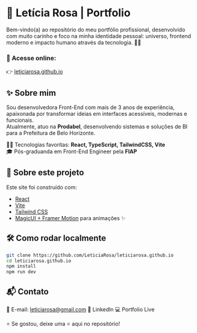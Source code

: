 # 🌌 Letícia Rosa | Portfolio

Bem-vindo(a) ao repositório do meu portfólio profissional, desenvolvido com muito carinho e foco na minha identidade pessoal: universo, frontend moderno e impacto humano através da tecnologia. 🚀💜

### 📍 Acesse online:
👉 [leticiarosa.github.io](https://leticiarosa.github.io/)

## ✨ Sobre mim

Sou desenvolvedora Front-End com mais de 3 anos de experiência, apaixonada por transformar ideias em interfaces acessíveis, modernas e funcionais.  
Atualmente, atuo na **Prodabel**, desenvolvendo sistemas e soluções de BI para a Prefeitura de Belo Horizonte.

👩‍💻 Tecnologias favoritas: **React, TypeScript, TailwindCSS, Vite**  
🎓 Pós-graduanda em Front-End Engineer pela **FIAP**

## 🧩 Sobre este projeto

Este site foi construído com:
- [React](https://reactjs.org/)
- [Vite](https://vitejs.dev/)
- [Tailwind CSS](https://tailwindcss.com/)
- [MagicUI + Framer Motion](https://www.framer.com/motion/) para animações ✨

## 🛠️ Como rodar localmente

```bash
git clone https://github.com/LeticiaRosa/leticiarosa.github.io
cd leticiarosa.github.io
npm install
npm run dev
```

## 📬 Contato
📧 E-mail: leticiarosa@gmail.com
💼 LinkedIn
💻 Portfolio Live

⭐ Se gostou, deixe uma ⭐ aqui no repositório!
